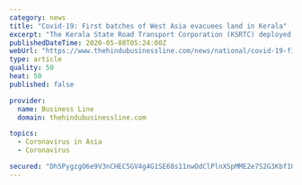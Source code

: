 ```yaml
---
category: news
title: "Covid-19: First batches of West Asia evacuees land in Kerala"
excerpt: "The Kerala State Road Transport Corporation (KSRTC) deployed its buses, and several cabs were pressed into service to move the 363 passengers from the West Asia who arrived at Kochi and Kozhikode as part of the Vande Bharat Mission on Thursday night."
publishedDateTime: 2020-05-08T05:24:00Z
webUrl: "https://www.thehindubusinessline.com/news/national/covid-19-first-batches-of-west-asia-evacuees-land-in-kerala/article31531850.ece"
type: article
quality: 50
heat: 50
published: false

provider:
  name: Business Line
  domain: thehindubusinessline.com

topics:
  - Coronavirus in Asia
  - Coronavirus

secured: "Dh5PygzgO6e9V3nCHEC5GV4g4G1SE68s11nwOdClPlnXSpMME2e7S2G3Kbf1UNbnjAQcm819UQ0A0rEduOT9SwdTns6tCiUNw5YaEAt6S2qtZ0yybGv3G+KR19SOCxjPurwv0sirLiyvyvQFyUQ+zQpmzmt4gK9F2RFLZq9IevxfytWPGI1NtgE+LcZIuAC9m7V5zDhLcWCX/oXLVHCBG4Eg8MXVeqoIrOTfXLkYPQAyPxOKIn7DMu0mtOQRJhITRNmOws6angxt+9JfSn0iSFIk0ODfizV0Ek18ECSB8YT84o5I7vVJi8mez2G8AdaO;ZnGfZ9GrdjJ4NQHbtFJZ9w=="
---
```


